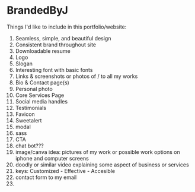 # BrandedByJ

Things I'd like to include in this portfolio/website:
1. Seamless, simple, and beautiful design
2. Consistent brand throughout site
3. Downloadable resume
4. Logo
5. Slogan
6. Interesting font with basic fonts
7. Links & screenshots or photos of / to all my works
8. Bio & Contact page(s)
9. Personal photo
10. Core Services Page
11. Social media handles
12. Testimonials
13. Favicon
14. Sweetalert
15. modal
16. sass
17. CTA
18. chat bot???
19. image/canva idea: pictures of my work or possible work options on iphone and computer screens
20. doodly or similar video explaining some aspect of business or services
21. keys: Customized - Effective - Accesible
22. contact form to my email
23. 